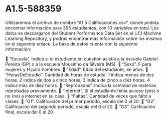 # A1.5-588359


Utilizaremos el archivo de nombre “A1.5 Calificaciones.csv”, donde podrás encontrar información
para 395 estudiantes, con 10 variables en total. Los datos se descargaron del Student
Performance Data Set en el UCI Machine Learning Repository, y podrás encontrar más
información sobre los mismos en el siguiente enlace.
La base de datos cuenta con la siguiente información:

 “Escuela”. Indica si el estudiante en cuestión asistía a la escuela Gabriel Pereira (GP) o
a la escuela Mousinho da Silveira (MS).
 “Sexo”. F para mujeres y H para hombres.
 “Edad”. Edad del estudiante, en años.
 “HorasDeEstudio”. Cantidad de horas de estudio: 1 indica menos de dos horas, 2
indica de dos a cinco horas, 3 indica de cinco a diez horas, 4 indica más de diez horas.
 “Reprobadas”. Indica la cantidad de materias reprobadas previamente.
 “Internet”. Si el estudiante tenía acceso (yes) o no (no) a internet en su casa.
 “Faltas”. Cantidad de veces que faltó a clases.
 “G1”. Calificación del primer periodo, escala del 0 al 20.
 “G2”. Calificación del segundo periodo, escala del 0 al 20.
 “G3”. Calificación final, escala del 0 al 20


